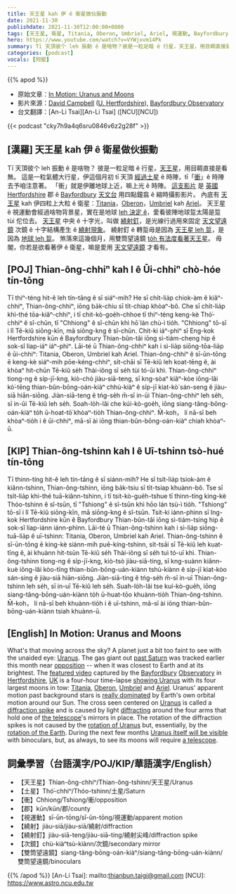 ```yaml
---
title: 天王星 kah 伊 ê 衛星做伙振動
date: 2021-11-30
publishdate: 2021-11-30T12:00:00+0800
tags: [天王星, 衛星, Titania, Oberon, Umbriel, Ariel, 視運動, Bayfordbury 天文台, 縮時攝影, 繞射, 次鏡, 繞射釘]
hero: https://www.youtube.com/watch?v=VYWjxvm14Pk
summary: Tī 天頂彼个 leh 振動 ê 是啥物？彼是一粒足暗 ê 行星，天王星，用目睭直接是看無。
categories: [podcast]
vocals: [阿錕]
---
```


{{% apod %}}

- 原始文章：[In Motion: Uranus and Moons](https://apod.nasa.gov/apod/ap211130.html)
- 影片來源：[David Campbell](mailto:d.a.campbell2@herts.ac.uk) ([U. Hertfordshire](https://www.herts.ac.uk/research/centres/car)), [Bayfordbury Observatory](https://www.herts.ac.uk/bayfordbury/bayfordbury-observatory/people-at-bayfordbury)
- 台文翻譯：[An-Li Tsai][An-Li Tsai] ([NCU][NCU])

{{< podcast "cky7h9a4q6sru0846v6z2g28f" >}}

## [漢羅] 天王星 kah 伊 ê 衛星做伙振動
Tī 天頂彼个 leh 振動 ê 是啥物？
彼是一粒足暗 ê 行星，[天王星][Uranus 1]，用目睭直接是看無。
這是一粒氣體大行星，伊這個月初 tī 天頂 [經過土星][past Saturn] ê 時陣，tī「[衝][opposition]」ê 時陣去予咱注意著。
「衝」就是伊離地球上近，嘛上光 ê 時陣。
[這支影片][featured video] 是 [英國][UK] [Hertfordshire][Hertfordshire] 郡 ê [Bayfordbury][Bayfordbury] [天文台][Observatory] 用四點鐘翕 ê 縮時攝影影片。
內底有 [天王星][showing Uranus] kah 伊四粒上大粒 ê 衛星：[Titania][Titania]，[Oberon][Oberon]，[Umbriel][Umbriel] kah [Ariel][Ariel]。
天王星 ê 視運動會經過啥物背景星，實在是地球 [leh 決定 ê][really dominated]，愛看彼陣地球踅太陽是踅 tùi 佗位去。
[天王星][Uranus 2] 中央 ê 十字光，叫做 [繞射釘][diffraction spike]，是光線行過用來固定 [天文望遠鏡][the telescope] 次鏡 ê 十字結構產生 ê [繞射現象][diffracting]。
繞射釘 ê 轉踅毋是因為 [天王星 leh 踅][rotation of Uranus]，是因為 [地球 leh 踅][rotation of the Earth]。
煞落來這幾個月，用雙筒望遠鏡 [to̍h 有法度看著天王星][Uranus itself will be visible]。
毋閣，你若是欲看著伊 ê 衛星，嘛是愛用 [天文望遠鏡][a telescope] 才看有。


## [POJ] Thian-ông-chhiⁿ kah I ê Ūi-chhiⁿ chò-hóe tín-tōng
Tī thiⁿ-téng hit-ê leh tín-tāng ê sī siáⁿ-mih?
He sī chi̍t-lia̍p chiok-àm ê kiâⁿ-chhiⁿ, Thian-ông-chhiⁿ, iōng ba̍k-chiu sī ti̍t-chiap khòaⁿ-bô.
Che sī chi̍t-lia̍p khì-thé tōa-kiâⁿ-chhiⁿ, i tī chit-kò-goe̍h-chhoe tī thiⁿ-téng keng-kè Thó͘-chhiⁿ ê sî-chūn, tī "Chhiong" ê sî-chūn khì hō͘ lán chù-ì tio̍h.
"Chhiong" tō-sī i lî Tē-kiû siōng-kīn, mā siōng-kng ê sî-chūn.
Chit-ki iáⁿ-phìⁿ sī Eng-kok Hertfordshire kūn ê Bayfordbury Thian-bûn-tâi iōng sì-tiám-cheng hip ê sok-sî liap-iáⁿ iáⁿ-phìⁿ.
Lāi-té ū Thian-ông-chhiⁿ kah i sì-lia̍p siōng-tōa-lia̍p ê ūi-chhiⁿ: Titania, Oberon, Umbriel kah Ariel.
Thian-ông-chhiⁿ ê sī-ūn-tōng ē keng-kè siáⁿ-mih pōe-kéng-chhiⁿ, si̍t-chāi sī Tē-kiû leh koat-tēng ê, ài khòaⁿ hit-chūn Tē-kiû se̍h Thài-iông sī se̍h tùi tó-ūi khì.
Thian-ông-chhiⁿ tiong-ng ê si̍p-jī-kng, kiò-chò jiàu-siā-teng, sī kng-sòaⁿ kiâⁿ-kòe iōng-lâi kò͘-tēng thian-bûn-bōng-oán-kiàⁿ chhù-kiàⁿ ê si̍p-jī kiat-kò͘ sán-seng ê jiàu-siā hiān-siōng.
Jiàn-siā-teng ê tńg-se̍h m̄-sī in-ūi Thian-ông-chhiⁿ leh se̍h, sī in-ūi Tē-kiû leh se̍h.
Soah-lo̍h-lâi che kúi-kò-goe̍h, iōng siang-tâng-bōng-oán-kiàⁿ to̍h ū-hoat-tō͘ khòaⁿ-tio̍h Thian-ông-chhiⁿ.
M̄-koh， lí nā-sī beh khòaⁿ-tio̍h i ê ūi-chhiⁿ, mā-sī ài iōng thian-bûn-bōng-oán-kiàⁿ chiah khòaⁿ-ū.

## [KIP]  Thian-ông-tshinn kah I ê Uī-tshinn tsò-hué tín-tōng
Tī thinn-tíng hit-ê leh tín-tāng ê sī siánn-mih?
He sī tsi̍t-lia̍p tsiok-àm ê kiânn-tshinn, Thian-ông-tshinn, iōng ba̍k-tsiu sī ti̍t-tsiap khuànn-bô.
Tse sī tsi̍t-lia̍p khì-thé tuā-kiânn-tshinn, i tī tsit-kò-gue̍h-tshue tī thinn-tíng king-kè Thóo-tshinn ê sî-tsūn, tī "Tshiong" ê sî-tsūn khì hōo lán tsù-ì tio̍h.
"Tshiong" tō-sī i lî Tē-kiû siōng-kīn, mā siōng-kng ê sî-tsūn.
Tsit-ki iánn-phìnn sī Ing-kok Hertfordshire kūn ê Bayfordbury Thian-bûn-tâi iōng sì-tiám-tsing hip ê sok-sî liap-iánn iánn-phìnn.
Lāi-té ū Thian-ông-tshinn kah i sì-lia̍p siōng-tuā-lia̍p ê uī-tshinn: Titania, Oberon, Umbriel kah Ariel.
Thian-ông-tshinn ê sī-ūn-tōng ē king-kè siánn-mih puē-kíng-tshinn, si̍t-tsāi sī Tē-kiû leh kuat-tīng ê, ài khuànn hit-tsūn Tē-kiû se̍h Thài-iông sī se̍h tuì tó-uī khì.
Thian-ông-tshinn tiong-ng ê si̍p-jī-kng, kiò-tsò jiàu-siā-ting, sī kng-suànn kiânn-kuè iōng-lâi kòo-tīng thian-bûn-bōng-uán-kiànn tshù-kiànn ê si̍p-jī kiat-kòo sán-sing ê jiàu-siā hiān-siōng.
Jiàn-siā-ting ê tńg-se̍h m̄-sī in-uī Thian-ông-tshinn leh se̍h, sī in-uī Tē-kiû leh se̍h.
Suah-lo̍h-lâi tse kuí-kò-gue̍h, iōng siang-tâng-bōng-uán-kiànn to̍h ū-huat-tōo khuànn-tio̍h Thian-ông-tshinn.
M̄-koh， lí nā-sī beh khuànn-tio̍h i ê uī-tshinn, mā-sī ài iōng thian-bûn-bōng-uán-kiànn tsiah khuànn-ū.

## [English] In Motion: Uranus and Moons
What's that moving across the sky?
A planet just a bit too faint to see with the unaided eye: [Uranus][Uranus 1].
The gas giant out [past Saturn][past Saturn] was tracked earlier this month near [opposition][opposition] -- when it was closest to Earth and at its brightest.
The [featured video][featured video] captured by the [Bayfordbury][Bayfordbury] [Observatory][Observatory] in [Hertfordshire][Hertfordshire], [UK][UK] is a four-hour time-lapse [showing Uranus][showing Uranus] with its four largest moons in tow: [Titania][Titania], [Oberon][Oberon], [Umbriel][Umbriel] and [Ariel][Ariel].
Uranus' apparent motion past background stars is [really dominated][really dominated] by Earth's own orbital motion around our Sun.
The cross seen centered on [Uranus][Uranus 2] is called a [diffraction spike][diffraction spike] and is caused by light [diffracting][diffracting] around the four arms that hold one of [the telescope][the telescope]'s mirrors in place.
The rotation of the diffraction spikes is not caused by the [rotation of Uranus][rotation of Uranus] but, essentially, by the [rotation of the Earth][rotation of the Earth].
During the next few months [Uranus itself will be visible][Uranus itself will be visible] with binoculars, but, as always, to see its moons will require [a telescope][a telescope].

## 詞彙學習（台語漢字/POJ/KIP/華語漢字/English）
- 【天王星】Thian-ông-chhiⁿ/Thian-ông-tshinn/天王星/Uranus
- 【土星】Thó͘-chhiⁿ/Thóo-tshinn/土星/Saturn
- 【衝】Chhiong/Tshiong/衝/opposition
- 【郡】kūn/kūn/郡/county
- 【視運動】sī-ūn-tōng/sī-ūn-tōng/視運動/apparent motion
- 【繞射】jiàu-siā/jiàu-siā/繞射/diffraction
- 【繞射釘】jiàu-siā-teng/jiàu-siā-ting/繞射尖峰/diffraction spike
- 【次鏡】chù-kiàⁿtsù-kiànn/次鏡/secondary mirror
- 【雙筒望遠鏡】siang-tâng-bōng-oán-kiàⁿ/siang-tâng-bōng-uán-kiànn/雙筒望遠鏡/binoculars


{{% /apod %}}
[An-Li Tsai]: mailto:thianbun.taigi@gmail.com
[NCU]: https://www.astro.ncu.edu.tw

[Uranus 1]:https://solarsystem.nasa.gov/planets/uranus/in-depth/
[past Saturn]:https://apod.nasa.gov/apod/ap170911.html
[opposition]:https://blogs.nasa.gov/Watch_the_Skies/wp-content/uploads/sites/193/2020/10/Opposition_Conjunction.jpg
[featured video]:https://twitter.com/BayfordburyObs/status/1456602305881575434
[Bayfordbury]:https://www.herts.ac.uk/bayfordbury/bayfordbury-observatory/visit-bayfordbury-observatory
[Observatory]:https://en.wikipedia.org/wiki/Bayfordbury_Observatory#/media/File:Bayfordbury_campus_(27115264794).jpg
[Hertfordshire]:https://en.wikipedia.org/wiki/Hertfordshire
[UK]:https://en.wikipedia.org/wiki/United_Kingdom
[showing Uranus]:https://pds-rings.seti.org/tools/ephem2_ura.shtml
[Titania]:https://apod.nasa.gov/apod/ap000930.html
[Oberon]:https://solarsystem.nasa.gov/moons/uranus-moons/oberon/in-depth/
[Umbriel]:https://en.wikipedia.org/wiki/Umbriel_(moon)
[Ariel]:https://solarsystem.nasa.gov/moons/uranus-moons/ariel/in-depth/
[really dominated]:https://apod.nasa.gov/apod/ap201212.html
[Uranus 2]:https://youtu.be/m4NXbFOiOGk
[diffraction spike]:https://en.wikipedia.org/wiki/Diffraction_spike
[diffracting]:http://ww2010.atmos.uiuc.edu/(Gh)/guides/mtr/opt/mch/diff.rxml
[the telescope]:https://www.flickr.com/photos/bayfordburyobs/51674803383
[rotation of Uranus]:https://youtu.be/H7sJvvKagiA
[rotation of the Earth]:https://apod.nasa.gov/apod/ap200701.html
[Uranus itself will be visible]:https://earthsky.org/astronomy-essentials/uranus-at-opposition-closest-brightest-best/
[a telescope]:https://1funny.com/wp-content/uploads/2010/12/dog-telescope.jpg
